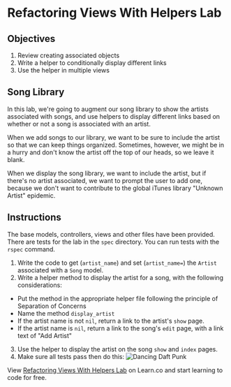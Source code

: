 # Refactoring Views With Helpers Lab

## Objectives

1. Review creating associated objects
2. Write a helper to conditionally display different links
3. Use the helper in multiple views

## Song Library

In this lab, we're going to augment our song library to show the artists
associated with songs, and use helpers to display different links based
on whether or not a song is associated with an artist.

When we add songs to our library, we want to be sure to include the
artist so that we can keep things organized. Sometimes, however, we
might be in a hurry and don't know the artist off the top of our heads,
so we leave it blank.

When we display the song library, we want to include the artist, but if there's no artist associated, we want to prompt the user to add one, because we don't want to contribute to the global iTunes library "Unknown Artist" epidemic.

## Instructions

The base models, controllers, views and other files have been provided. There are
tests for the lab in the `spec` directory. You can run tests with the
`rspec` command.

1. Write the code to get (`artist_name`) and set (`artist_name=`) the
   `Artist` associated with a `Song` model.
2. Write a helper method to display the artist for a song, with the
   following considerations:
  * Put the method in the appropriate helper file following the
    principle of Separation of Concerns
  * Name the method `display_artist`
  * If the artist name is not `nil`, return a link to the artist's
    `show` page.
  * If the artist name is `nil`, return a link to the song's `edit`
    page, with a link text of "Add Artist"
3. Use the helper to display the artist on the song `show` and `index`
   pages.
4. Make sure all tests pass then do this:
![Dancing Daft Punk](http://i.giphy.com/ZCKh7knqLpc4M.gif)

<p data-visibility='hidden'>View <a href='https://learn.co/lessons/refactoring-views-with-helpers-lab' title='Refactoring Views With Helpers Lab'>Refactoring Views With Helpers Lab</a> on Learn.co and start learning to code for free.</p>

